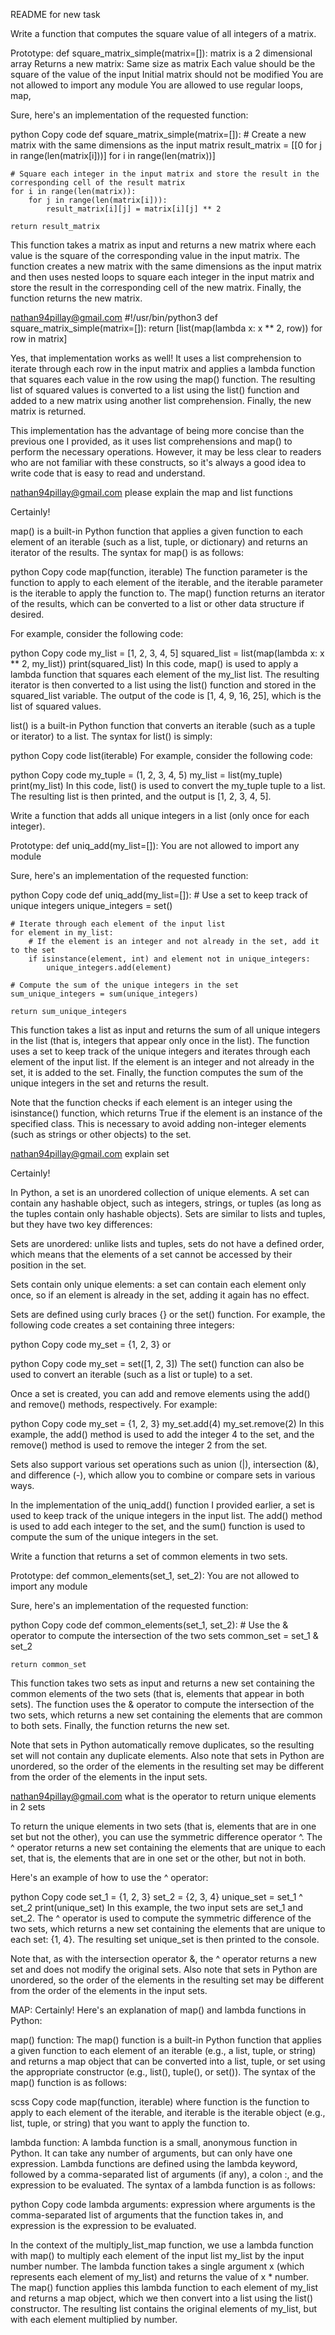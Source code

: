 README for new task

Write a function that computes the square value of all integers of a matrix.

Prototype: def square_matrix_simple(matrix=[]):
matrix is a 2 dimensional array
Returns a new matrix:
Same size as matrix
Each value should be the square of the value of the input
Initial matrix should not be modified
You are not allowed to import any module
You are allowed to use regular loops, map, 

Sure, here's an implementation of the requested function:

python
Copy code
def square_matrix_simple(matrix=[]):
    # Create a new matrix with the same dimensions as the input matrix
    result_matrix = [[0 for j in range(len(matrix[i]))] for i in range(len(matrix))]
    
    # Square each integer in the input matrix and store the result in the corresponding cell of the result matrix
    for i in range(len(matrix)):
        for j in range(len(matrix[i])):
            result_matrix[i][j] = matrix[i][j] ** 2
    
    return result_matrix
This function takes a matrix as input and returns a new matrix where each value is the square of the corresponding value in the input matrix. The function creates a new matrix with the same dimensions as the input matrix and then uses nested loops to square each integer in the input matrix and store the result in the corresponding cell of the new matrix. Finally, the function returns the new matrix.




nathan94pillay@gmail.com
#!/usr/bin/python3
def square_matrix_simple(matrix=[]):
    return [list(map(lambda x: x ** 2, row)) for row in matrix]

Yes, that implementation works as well! It uses a list comprehension to iterate through each row in the input matrix and applies a lambda function that squares each value in the row using the map() function. The resulting list of squared values is converted to a list using the list() function and added to a new matrix using another list comprehension. Finally, the new matrix is returned.

This implementation has the advantage of being more concise than the previous one I provided, as it uses list comprehensions and map() to perform the necessary operations. However, it may be less clear to readers who are not familiar with these constructs, so it's always a good idea to write code that is easy to read and understand.




nathan94pillay@gmail.com
please explain the map and list functions

Certainly!

map() is a built-in Python function that applies a given function to each element of an iterable (such as a list, tuple, or dictionary) and returns an iterator of the results. The syntax for map() is as follows:

python
Copy code
map(function, iterable)
The function parameter is the function to apply to each element of the iterable, and the iterable parameter is the iterable to apply the function to. The map() function returns an iterator of the results, which can be converted to a list or other data structure if desired.

For example, consider the following code:

python
Copy code
my_list = [1, 2, 3, 4, 5]
squared_list = list(map(lambda x: x ** 2, my_list))
print(squared_list)
In this code, map() is used to apply a lambda function that squares each element of the my_list list. The resulting iterator is then converted to a list using the list() function and stored in the squared_list variable. The output of the code is [1, 4, 9, 16, 25], which is the list of squared values.

list() is a built-in Python function that converts an iterable (such as a tuple or iterator) to a list. The syntax for list() is simply:

python
Copy code
list(iterable)
For example, consider the following code:

python
Copy code
my_tuple = (1, 2, 3, 4, 5)
my_list = list(my_tuple)
print(my_list)
In this code, list() is used to convert the my_tuple tuple to a list. The resulting list is then printed, and the output is [1, 2, 3, 4, 5].


Write a function that adds all unique integers in a list (only once for each integer).

Prototype: def uniq_add(my_list=[]):
You are not allowed to import any module

Sure, here's an implementation of the requested function:

python
Copy code
def uniq_add(my_list=[]):
    # Use a set to keep track of unique integers
    unique_integers = set()
    
    # Iterate through each element of the input list
    for element in my_list:
        # If the element is an integer and not already in the set, add it to the set
        if isinstance(element, int) and element not in unique_integers:
            unique_integers.add(element)
    
    # Compute the sum of the unique integers in the set
    sum_unique_integers = sum(unique_integers)
    
    return sum_unique_integers
This function takes a list as input and returns the sum of all unique integers in the list (that is, integers that appear only once in the list). The function uses a set to keep track of the unique integers and iterates through each element of the input list. If the element is an integer and not already in the set, it is added to the set. Finally, the function computes the sum of the unique integers in the set and returns the result.

Note that the function checks if each element is an integer using the isinstance() function, which returns True if the element is an instance of the specified class. This is necessary to avoid adding non-integer elements (such as strings or other objects) to the set.




nathan94pillay@gmail.com
explain set

Certainly!

In Python, a set is an unordered collection of unique elements. A set can contain any hashable object, such as integers, strings, or tuples (as long as the tuples contain only hashable objects). Sets are similar to lists and tuples, but they have two key differences:

Sets are unordered: unlike lists and tuples, sets do not have a defined order, which means that the elements of a set cannot be accessed by their position in the set.

Sets contain only unique elements: a set can contain each element only once, so if an element is already in the set, adding it again has no effect.

Sets are defined using curly braces {} or the set() function. For example, the following code creates a set containing three integers:

python
Copy code
my_set = {1, 2, 3}
or

python
Copy code
my_set = set([1, 2, 3])
The set() function can also be used to convert an iterable (such as a list or tuple) to a set.

Once a set is created, you can add and remove elements using the add() and remove() methods, respectively. For example:

python
Copy code
my_set = {1, 2, 3}
my_set.add(4)
my_set.remove(2)
In this example, the add() method is used to add the integer 4 to the set, and the remove() method is used to remove the integer 2 from the set.

Sets also support various set operations such as union (|), intersection (&), and difference (-), which allow you to combine or compare sets in various ways.

In the implementation of the uniq_add() function I provided earlier, a set is used to keep track of the unique integers in the input list. The add() method is used to add each integer to the set, and the sum() function is used to compute the sum of the unique integers in the set.





Write a function that returns a set of common elements in two sets.

Prototype: def common_elements(set_1, set_2):
You are not allowed to import any module

Sure, here's an implementation of the requested function:

python
Copy code
def common_elements(set_1, set_2):
    # Use the & operator to compute the intersection of the two sets
    common_set = set_1 & set_2
    
    return common_set
This function takes two sets as input and returns a new set containing the common elements of the two sets (that is, elements that appear in both sets). The function uses the & operator to compute the intersection of the two sets, which returns a new set containing the elements that are common to both sets. Finally, the function returns the new set.

Note that sets in Python automatically remove duplicates, so the resulting set will not contain any duplicate elements. Also note that sets in Python are unordered, so the order of the elements in the resulting set may be different from the order of the elements in the input sets.




nathan94pillay@gmail.com
what is the operator to return unique elements in 2 sets

To return the unique elements in two sets (that is, elements that are in one set but not the other), you can use the symmetric difference operator ^. The ^ operator returns a new set containing the elements that are unique to each set, that is, the elements that are in one set or the other, but not in both.

Here's an example of how to use the ^ operator:

python
Copy code
set_1 = {1, 2, 3}
set_2 = {2, 3, 4}
unique_set = set_1 ^ set_2
print(unique_set)
In this example, the two input sets are set_1 and set_2. The ^ operator is used to compute the symmetric difference of the two sets, which returns a new set containing the elements that are unique to each set: {1, 4}. The resulting set unique_set is then printed to the console.

Note that, as with the intersection operator &, the ^ operator returns a new set and does not modify the original sets. Also note that sets in Python are unordered, so the order of the elements in the resulting set may be different from the order of the elements in the input sets.



MAP:
Certainly! Here's an explanation of map() and lambda functions in Python:

map() function:
The map() function is a built-in Python function that applies a given function to each element of an iterable (e.g., a list, tuple, or string) and returns a map object that can be converted into a list, tuple, or set using the appropriate constructor (e.g., list(), tuple(), or set()). The syntax of the map() function is as follows:

scss
Copy code
map(function, iterable)
where function is the function to apply to each element of the iterable, and iterable is the iterable object (e.g., list, tuple, or string) that you want to apply the function to.

lambda function:
A lambda function is a small, anonymous function in Python. It can take any number of arguments, but can only have one expression. Lambda functions are defined using the lambda keyword, followed by a comma-separated list of arguments (if any), a colon :, and the expression to be evaluated. The syntax of a lambda function is as follows:

python
Copy code
lambda arguments: expression
where arguments is the comma-separated list of arguments that the function takes in, and expression is the expression to be evaluated.

In the context of the multiply_list_map function, we use a lambda function with map() to multiply each element of the input list my_list by the input number number. The lambda function takes a single argument x (which represents each element of my_list) and returns the value of x * number. The map() function applies this lambda function to each element of my_list and returns a map object, which we then convert into a list using the list() constructor. The resulting list contains the original elements of my_list, but with each element multiplied by number.
